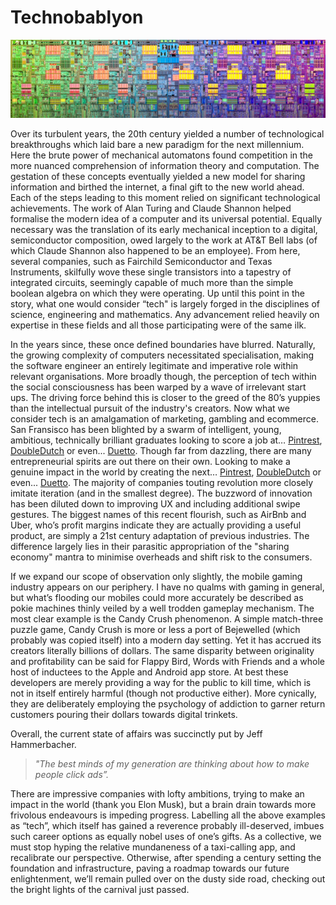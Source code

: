 # Technobablyon

![](../images/circuit.jpeg)

Over its turbulent years, the 20th century yielded a number of technological breakthroughs which laid bare a new paradigm for the next millennium. Here the brute power of mechanical automatons found competition in the more nuanced comprehension of information theory and computation. The gestation of these concepts eventually yielded a new model for sharing information and birthed the internet, a final gift to the new world ahead. Each of the steps leading to this moment relied on significant technological achievements. The work of Alan Turing and Claude Shannon helped formalise the modern idea of a computer and its universal potential. Equally necessary was the translation of its early mechanical inception to a digital, semiconductor composition, owed largely to the work at AT&T Bell labs (of which Claude Shannon also happened to be an employee). From here, several companies, such as Fairchild Semiconductor and Texas Instruments, skilfully wove these single transistors into a tapestry of integrated circuits, seemingly capable of much more than the simple boolean algebra on which they were operating. Up until this point in the story, what one would consider “tech" is largely forged in the disciplines of science, engineering and mathematics. Any advancement relied heavily on expertise in these fields and all those participating were of the same ilk.

In the years since, these once defined boundaries have blurred. Naturally, the growing complexity of computers necessitated specialisation, making the software engineer an entirely legitimate and imperative role within relevant organisations. More broadly though, the perception of tech within the social consciousness has been warped by a wave of irrelevant start ups. The driving force behind this is closer to the greed of the 80’s yuppies than the intellectual pursuit of the industry's creators. Now what we consider tech is an amalgamation of marketing, gambling and ecommerce. San Fransisco has been blighted by a swarm of intelligent, young, ambitious, technically brilliant graduates looking to score a job at… [Pintrest](https://about.pinterest.com/en), [DoubleDutch](http://doubledutch.me/product/) or even... [Duetto](http://duettoresearch.com/gamechanger/). Though far from dazzling, there are many entrepreneurial spirits are out there on their own. Looking to make a genuine impact in the world by creating the next… [Pintrest](https://about.pinterest.com/en), [DoubleDutch](http://doubledutch.me/product/) or even... [Duetto](http://duettoresearch.com/gamechanger/). The majority of companies touting revolution more closely imitate iteration (and in the smallest degree). The buzzword of innovation has been diluted down to improving UX and including additional swipe gestures. The biggest names of this recent flourish, such as AirBnb and Uber, who’s profit margins indicate they are actually providing a useful product, are simply a 21st century adaptation of previous industries. The difference largely lies in their parasitic appropriation of the "sharing economy" mantra to minimise overheads and shift risk to the consumers.

If we expand our scope of observation only slightly, the mobile gaming industry appears on our periphery. I have no qualms with gaming in general, but what’s flooding our mobiles could more accurately be described as pokie machines thinly veiled by a well trodden gameplay mechanism. The most clear example is the Candy Crush phenomenon. A simple match-three puzzle game, Candy Crush is more or less a port of Bejewelled (which probably was copied itself) into a modern day setting. Yet it has accrued its creators literally billions of dollars. The same disparity between originality and profitability can be said for Flappy Bird, Words with Friends and a whole host of inductees to the Apple and Android app store. At best these developers are merely providing a way for the public to kill time, which is not in itself entirely harmful (though not productive either). More cynically, they are deliberately employing the psychology of addiction to garner return customers pouring their dollars towards digital trinkets.

Overall, the current state of affairs was succinctly put by Jeff Hammerbacher.

> _"The best minds of my generation are thinking about how to make people click ads”._

There are impressive companies with lofty ambitions, trying to make an impact in the world (thank you Elon Musk), but a brain drain towards more frivolous endeavours is impeding progress. Labelling all the above examples as “tech”, which itself has gained a reverence probably ill-deserved, imbues such career options as equally nobel uses of one’s gifts. As a collective, we must stop hyping the relative mundaneness of a taxi-calling app, and recalibrate our perspective. Otherwise, after spending a century setting the foundation and infrastructure, paving a roadmap towards our future enlightenment, we’ll remain pulled over on the dusty side road, checking out the bright lights of the carnival just passed.
